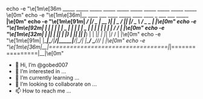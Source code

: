echo -e "\e[1m\e[36m _____ _____ _____ _____ _____ _____ _____ _____ _____ _____ \e[0m"
echo -e "\e[1m\e[36m|__ ____  ___  ____  _____ ____  ____  _  ___   ___ _____ __|\e[0m"
echo -e "\e[1m\e[91m| _/ ___|/ _ \| __ )| ____|  _ \/ ___|| |/ _ \ / _ \___  |_ |\e[0m"
echo -e "\e[1m\e[92m| | |  _| | | |  _ \|  _| | | | \___ \| | | | | | | | / / | |\e[0m"
echo -e "\e[1m\e[32m| | |_| | |_| | |_) | |___| |_| |___) | | |_| | |_| |/ /  | |\e[0m"
echo -e "\e[1m\e[91m| |\____|\___/|____/|_____|____/|____/| |\___/ \___//_/   | |\e[0m"
echo -e "\e[1m\e[36m|__|==================================|_|================|__|\e[0m"


- 👋 Hi, I’m @gobed007
- 👀 I’m interested in ...
- 🌱 I’m currently learning ...
- 💞️ I’m looking to collaborate on ...
- 📫 How to reach me ...

<!---
gobed007/gobed007 is a ✨ special ✨ repository because its `README.md` (this file) appears on your GitHub profile.
You can click the Preview link to take a look at your changes.
--->
